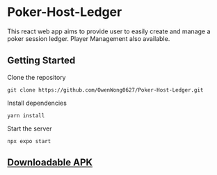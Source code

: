 # Poker-Host-Ledger

This react web app aims to provide user to easily create and manage a poker session ledger. Player Management also available.

## Getting Started

Clone the repository

```
git clone https://github.com/OwenWong0627/Poker-Host-Ledger.git
```

Install dependencies

```
yarn install
```

Start the server

```
npx expo start
```

## [Downloadable APK](https://expo.dev/accounts/owenwong0627/projects/Poker-Host-Ledger/builds/29a359ea-57d3-4424-9987-04d9abe810f3)
